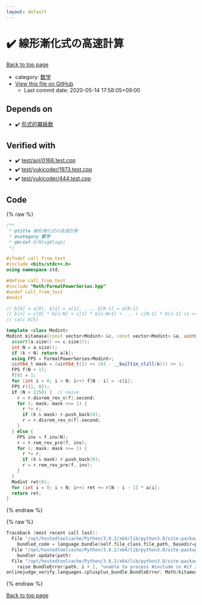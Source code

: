 ```yaml
---
layout: default
---
```


<!-- mathjax config similar to math.stackexchange -->
<script type="text/javascript" async
  src="https://cdnjs.cloudflare.com/ajax/libs/mathjax/2.7.5/MathJax.js?config=TeX-MML-AM_CHTML">
</script>
<script type="text/x-mathjax-config">
  MathJax.Hub.Config({
    TeX: { equationNumbers: { autoNumber: "AMS" }},
    tex2jax: {
      inlineMath: [ ['$','$'] ],
      processEscapes: true
    },
    "HTML-CSS": { matchFontHeight: false },
    displayAlign: "left",
    displayIndent: "2em"
  });
</script>

<script type="text/javascript" src="https://cdnjs.cloudflare.com/ajax/libs/jquery/3.4.1/jquery.min.js"></script>
<script src="https://cdn.jsdelivr.net/npm/jquery-balloon-js@1.1.2/jquery.balloon.min.js" integrity="sha256-ZEYs9VrgAeNuPvs15E39OsyOJaIkXEEt10fzxJ20+2I=" crossorigin="anonymous"></script>
<script type="text/javascript" src="../../assets/js/copy-button.js"></script>
<link rel="stylesheet" href="../../assets/css/copy-button.css" />


# :heavy_check_mark: 線形漸化式の高速計算

<a href="../../index.html">Back to top page</a>

* category: <a href="../../index.html#6e65831863dbf272b7a65cd8df1a440d">数学</a>
* <a href="{{ site.github.repository_url }}/blob/master/Math/kitamasa.hpp">View this file on GitHub</a>
    - Last commit date: 2020-05-14 17:58:05+09:00




## Depends on

* :heavy_check_mark: <a href="FormalPowerSeries.hpp.html">形式的冪級数</a>


## Verified with

* :heavy_check_mark: <a href="../../verify/test/aoj/0168.test.cpp.html">test/aoj/0168.test.cpp</a>
* :heavy_check_mark: <a href="../../verify/test/yukicoder/1973.test.cpp.html">test/yukicoder/1973.test.cpp</a>
* :heavy_check_mark: <a href="../../verify/test/yukicoder/444.test.cpp.html">test/yukicoder/444.test.cpp</a>


## Code

<a id="unbundled"></a>
{% raw %}
```cpp
/**
 * @title 線形漸化式の高速計算
 * @category 数学
 * @brief O(NlogNlogk)
 */

#ifndef call_from_test
#include <bits/stdc++.h>
using namespace std;

#define call_from_test
#include "Math/FormalPowerSeries.hpp"
#undef call_from_test
#endif

// b[0] = a[0], b[1] = a[1], ..., b[N-1] = a[N-1]
// b[n] = c[0] * b[n-N] + c[1] * b[n-N+1] + ... + c[N-1] * b[n-1] (n >= N)
// calc b[k]

template <class Modint>
Modint kitamasa(const vector<Modint> &c, const vector<Modint> &a, uint64_t k) {
  assert(a.size() == c.size());
  int N = a.size();
  if (k < N) return a[k];
  using FPS = FormalPowerSeries<Modint>;
  uint64_t mask = (uint64_t(1) << (63 - __builtin_clzll(k))) >> 1;
  FPS f(N + 1);
  f[0] = 1;
  for (int i = 0; i < N; i++) f[N - i] = -c[i];
  FPS r({1, 0});
  if (N < 1150) {  // naive
    r = r.divrem_rev_n(f).second;
    for (; mask; mask >>= 1) {
      r *= r;
      if (k & mask) r.push_back(0);
      r = r.divrem_rev_n(f).second;
    }
  } else {
    FPS inv = f.inv(N);
    r = r.rem_rev_pre(f, inv);
    for (; mask; mask >>= 1) {
      r *= r;
      if (k & mask) r.push_back(0);
      r = r.rem_rev_pre(f, inv);
    }
  }
  Modint ret(0);
  for (int i = 0; i < N; i++) ret += r[N - i - 1] * a[i];
  return ret;
}

```
{% endraw %}

<a id="bundled"></a>
{% raw %}
```cpp
Traceback (most recent call last):
  File "/opt/hostedtoolcache/Python/3.8.2/x64/lib/python3.8/site-packages/onlinejudge_verify/docs.py", line 349, in write_contents
    bundled_code = language.bundle(self.file_class.file_path, basedir=pathlib.Path.cwd())
  File "/opt/hostedtoolcache/Python/3.8.2/x64/lib/python3.8/site-packages/onlinejudge_verify/languages/cplusplus.py", line 172, in bundle
    bundler.update(path)
  File "/opt/hostedtoolcache/Python/3.8.2/x64/lib/python3.8/site-packages/onlinejudge_verify/languages/cplusplus_bundle.py", line 281, in update
    raise BundleError(path, i + 1, "unable to process #include in #if / #ifdef / #ifndef other than include guards")
onlinejudge_verify.languages.cplusplus_bundle.BundleError: Math/kitamasa.hpp: line 12: unable to process #include in #if / #ifdef / #ifndef other than include guards

```
{% endraw %}

<a href="../../index.html">Back to top page</a>


